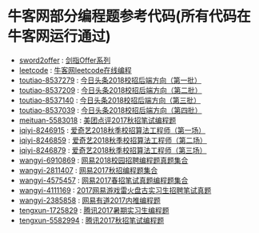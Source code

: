 牛客网部分编程题参考代码(所有代码在牛客网运行通过)
====================

+ [sword2offer](https://github.com/ReyzalX/nowcoder/tree/master/sword2offer) : [剑指Offer系列](https://www.nowcoder.com/ta/coding-interviews)
+ [leetcode](https://github.com/ReyzalX/nowcoder/tree/master/leetcode) : [牛客网leetcode在线编程](https://www.nowcoder.com/ta/leetcode)
+ [toutiao-8537279](https://github.com/ReyzalX/nowcoder/tree/master/toutiao-8537279) : [今日头条2018校招后端方向（第一批）](https://www.nowcoder.com/test/8537279/summary)
+ [toutiao-8537209](https://github.com/ReyzalX/nowcoder/tree/master/toutiao-8537209) : [今日头条2018校招后端方向（第二批）](https://www.nowcoder.com/test/8537209/summary)
+ [toutiao-8537140](https://github.com/ReyzalX/nowcoder/tree/master/toutiao-8537140) : [今日头条2018校招后端方向（第三批）](https://www.nowcoder.com/test/8537140/summary)
+ [toutiao-8537039](https://github.com/ReyzalX/nowcoder/tree/master/toutiao-8537039) : [今日头条2018校招后端方向（第四批）](https://www.nowcoder.com/test/8537039/summary)
+ [meituan-5583018](https://github.com/ReyzalX/nowcoder/tree/master/meituan-5583018) : [美团点评2017秋招笔试编程题](https://www.nowcoder.com/test/5583018/summary)
+ [iqiyi-8246915](https://github.com/ReyzalX/nowcoder/tree/master/iqiyi-8246915) : [爱奇艺2018秋季校招算法工程师（第一场）](https://www.nowcoder.com/test/8246915/summary)
+ [iqiyi-8246859](https://github.com/ReyzalX/nowcoder/tree/master/iqiyi-8246859) : [爱奇艺2018秋季校招算法工程师（第二场）](https://www.nowcoder.com/test/8246859/summary)
+ [iqiyi-8246879](https://github.com/ReyzalX/nowcoder/tree/master/iqiyi-8246879) : [爱奇艺2018秋季校招算法工程师（第三场）](https://www.nowcoder.com/test/8246879/summary)
+ [wangyi-6910869](https://github.com/ReyzalX/nowcoder/tree/master/wangyi-6910869) : [网易2018校园招聘编程题真题集合](https://www.nowcoder.com/test/6910869/summary)
+ [wangyi-2811407](https://github.com/ReyzalX/nowcoder/tree/master/wangyi-2811407) : [网易2017秋招编程题集合](https://www.nowcoder.com/test/2811407/summary)
+ [wangyi-4575457](https://github.com/ReyzalX/nowcoder/tree/master/wangyi-4575457) : [网易2017春招笔试真题编程题集合](https://www.nowcoder.com/test/4575457/summary)
+ [wangyi-4111169](https://github.com/ReyzalX/nowcoder/tree/master/wangyi-4111169) : [2017网易游戏雷火盘古实习生招聘笔试真题](https://www.nowcoder.com/test/4111169/summary)
+ [wangyi-2385858](https://github.com/ReyzalX/nowcoder/tree/master/wangyi-2385858) : [网易有道2017内推编程题](https://www.nowcoder.com/test/2385858/summary)
+ [tengxun-1725829](https://github.com/ReyzalX/nowcoder/tree/master/tengxun-1725829) : [腾讯2017暑期实习生编程题](https://www.nowcoder.com/test/1725829/summary)
+ [tengxun-5582994](https://github.com/ReyzalX/nowcoder/tree/master/tengxun-5582994) : [腾讯2017秋招笔试编程题](https://www.nowcoder.com/test/5582994/summary)